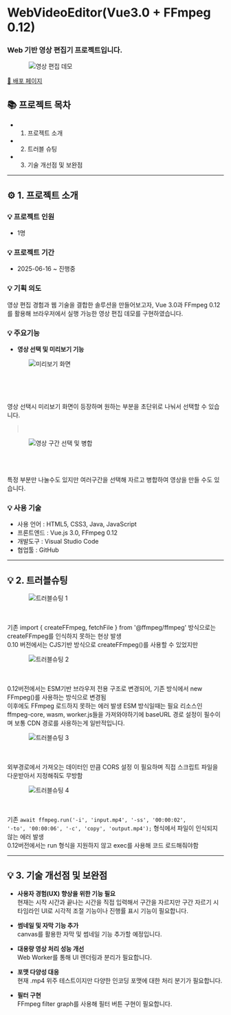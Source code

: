 <div>

# WebVideoEditor(Vue3.0 + FFmpeg 0.12)

### Web 기반 영상 편집기 프로젝트입니다.

<img src="https://github.com/user-attachments/assets/2650b9ec-e4f1-46db-9ae2-cdfd2abd2378" alt="영상 편집 데모" style="display:block; margin:0 auto; max-width:80%;" />

<div align="left">

[📝 배포 페이지](https://6852e9535e51ac294c207bee--timely-queijadas-e93381.netlify.app/)

## 📚 **프로젝트 목차**

- 1. 프로젝트 소개  
- 2. 트러블 슈팅  
- 3. 기술 개선점 및 보완점  

---

## ⚙️ 1. **프로젝트 소개**

### 💡 프로젝트 인원
- 1명

### 💡 프로젝트 기간
- 2025-06-16 ~ 진행중

### 💡 기획 의도
영상 편집 경험과 웹 기술을 결합한 솔루션을 만들어보고자, Vue 3.0과 FFmpeg 0.12를 활용해 브라우저에서 실행 가능한 영상 편집 데모를 구현하였습니다.

### 💡 주요기능
- **영상 선택 및 미리보기 기능**

</div>

<img src="https://github.com/user-attachments/assets/81415c1d-8b0e-4808-804b-683aa879f620" alt="미리보기 화면" style="display:block; margin:0 auto; max-width:80%;" />

<br><br><br>
<div align="left">

영상 선택시 미리보기 화면이 등장하며 원하는 부분을 초단위로 나눠서 선택할 수 있습니다.
><br>
</div>

<img src="![bandicam 2025-06-19 01-15-36-443](https://github.com/user-attachments/assets/e9f3ddc3-d25e-4b63-b797-e2f51841a65a)
" alt="영상 구간 선택 및 병합" style="display:block; margin:0 auto; max-width:80%;" />
<br><br><br>
<div align="left">

특정 부분만 나눌수도 있지만 여러구간을 선택해 자르고 병합하여 영상을 만들 수도 있습니다.
<br>
### 💡 사용 기술
- 사용 언어 : HTML5, CSS3, Java, JavaScript  
- 프론트엔드 : Vue.js 3.0, FFmpeg 0.12  
- 개발도구 : Visual Studio Code  
- 협업툴 : GitHub  

---

## 💡 2. 트러블슈팅

</div>

<img src="https://github.com/user-attachments/assets/3852ad9f-702b-4bef-9cdd-ddce9f626b2e" alt="트러블슈팅 1" style="display:block; margin:0 auto; max-width:80%;" />
<br><br>
<div align="left">

기존 import { createFFmpeg, fetchFile } from '@ffmpeg/ffmpeg' 방식으로는 createFFmpeg를 인식하지 못하는 현상 발생  
0.10 버전에서는 CJS기반 방식으로 createFFmpeg()를 사용할 수 있었지만

</div>

<img src="https://github.com/user-attachments/assets/cb1fdebf-e138-4f5d-a988-f660679aa036" alt="트러블슈팅 2" style="display:block; margin:0 auto; max-width:80%;" />
<br><br>
<div align="left">

0.12버전에서는 ESM기반 브라우저 전용 구조로 변경되어, 기존 방식에서 new FFmpeg()를 사용하는 방식으로 변경됨  
이후에도 FFmpeg 로드하지 못하는 에러 발생 ESM 방식일때는 필요 리소스인 ffmpeg-core, wasm, worker.js들을 가져와야하기에 baseURL 경로 설정이 필수이며 보통 CDN 경로를 사용하는게 일반적입니다.

</div>

<img src="https://github.com/user-attachments/assets/7670a569-e465-4330-b165-9cd4bd3aa04a" alt="트러블슈팅 3" style="display:block; margin:0 auto; max-width:80%;" />
<br><br>
<div align="left">

외부경로에서 가져오는 데이터인 만큼 CORS 설정 이 필요하며 직접 스크립트 파일을 다운받아서 지정해줘도 무방함

</div>

<img src="https://github.com/user-attachments/assets/405107e1-989c-4ab3-a1d3-5f01f40a4d13" alt="트러블슈팅 4" style="display:block; margin:0 auto; max-width:80%;" />
<br><br>
<div align="left">

기존 <code>await ffmpeg.run('-i', 'input.mp4', '-ss', '00:00:02', '-to', '00:00:06', '-c', 'copy', 'output.mp4');</code> 형식에서 파일이 인식되지 않는 에러 발생  
0.12버전에서는 run 형식을 지원하지 않고 exec를 사용해 코드 로드해줘야함

---

## 💡 3. 기술 개선점 및 보완점

- **사용자 경험(UX) 향상을 위한 기능 필요**  
  현재는 시작 시간과 끝나는 시간을 직접 입력해서 구간을 자르지만 구간 자르기 시 타임라인 UI로 시각적 조절 기능이나 진행률 표시 기능이 필요합니다.

- **썸네일 및 자막 기능 추가**  
  canvas를 활용한 자막 및 썸네일 기능 추가할 예정입니다.

- **대용량 영상 처리 성능 개선**  
  Web Worker를 통해 UI 렌더링과 분리가 필요합니다.

- **포맷 다양성 대응**  
  현재 .mp4 위주 테스트이지만 다양한 인코딩 포맷에 대한 처리 분기가 필요합니다.

- **필터 구현**  
  FFmpeg filter graph를 사용해 필터 버튼 구현이 필요합니다.

</div>
